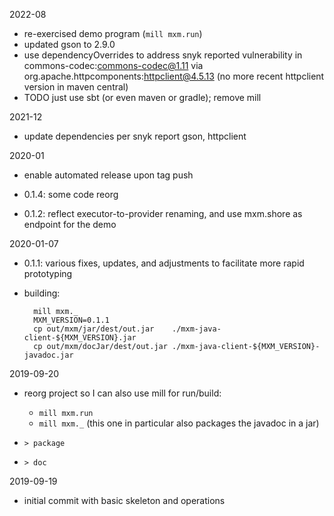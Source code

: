 2022-08

- re-exercised demo program (`mill mxm.run`)
- updated gson to 2.9.0
- use dependencyOverrides to address snyk reported vulnerability in commons-codec:commons-codec@1.11
  via org.apache.httpcomponents:httpclient@4.5.13 (no more recent httpclient version in maven central)
- TODO just use sbt (or even maven or gradle); remove mill

2021-12

- update dependencies per snyk report
  gson, httpclient

2020-01

- enable automated release upon tag push
- 0.1.4: some code reorg

- 0.1.2: reflect executor-to-provider renaming,
  and use mxm.shore as endpoint for the demo

2020-01-07

- 0.1.1: various fixes, updates, and adjustments to facilitate more rapid prototyping
- building:

        mill mxm._
        MXM_VERSION=0.1.1
        cp out/mxm/jar/dest/out.jar    ./mxm-java-client-${MXM_VERSION}.jar
        cp out/mxm/docJar/dest/out.jar ./mxm-java-client-${MXM_VERSION}-javadoc.jar 

2019-09-20

- reorg project so I can also use mill for run/build:
    - `mill mxm.run`
    - `mill mxm._`
      (this one in particular also packages the javadoc in a jar)

- `> package`
- `> doc`

2019-09-19

- initial commit with basic skeleton and operations
